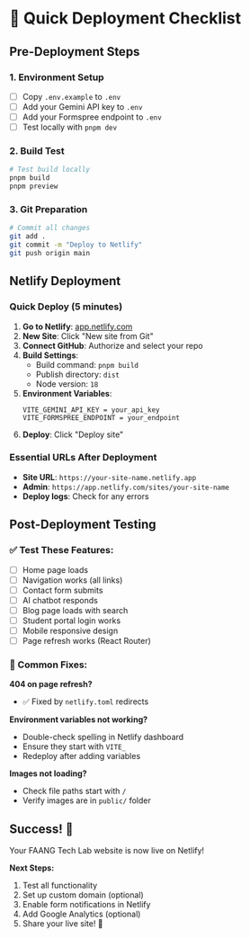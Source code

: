 # 🚀 Quick Deployment Checklist

## Pre-Deployment Steps

### 1. Environment Setup
- [ ] Copy `.env.example` to `.env`
- [ ] Add your Gemini API key to `.env`
- [ ] Add your Formspree endpoint to `.env`
- [ ] Test locally with `pnpm dev`

### 2. Build Test
```bash
# Test build locally
pnpm build
pnpm preview
```

### 3. Git Preparation
```bash
# Commit all changes
git add .
git commit -m "Deploy to Netlify"
git push origin main
```

## Netlify Deployment

### Quick Deploy (5 minutes)

1. **Go to Netlify**: [app.netlify.com](https://app.netlify.com)
2. **New Site**: Click "New site from Git"
3. **Connect GitHub**: Authorize and select your repo
4. **Build Settings**:
   - Build command: `pnpm build`
   - Publish directory: `dist`
   - Node version: `18`
5. **Environment Variables**:
   ```
   VITE_GEMINI_API_KEY = your_api_key
   VITE_FORMSPREE_ENDPOINT = your_endpoint
   ```
6. **Deploy**: Click "Deploy site"

### Essential URLs After Deployment
- **Site URL**: `https://your-site-name.netlify.app`
- **Admin**: `https://app.netlify.com/sites/your-site-name`
- **Deploy logs**: Check for any errors

## Post-Deployment Testing

### ✅ Test These Features:
- [ ] Home page loads
- [ ] Navigation works (all links)
- [ ] Contact form submits
- [ ] AI chatbot responds
- [ ] Blog page loads with search
- [ ] Student portal login works
- [ ] Mobile responsive design
- [ ] Page refresh works (React Router)

### 🔧 Common Fixes:

**404 on page refresh?**
- ✅ Fixed by `netlify.toml` redirects

**Environment variables not working?**
- Double-check spelling in Netlify dashboard
- Ensure they start with `VITE_`
- Redeploy after adding variables

**Images not loading?**
- Check file paths start with `/`
- Verify images are in `public/` folder

## Success! 🎉

Your FAANG Tech Lab website is now live on Netlify!

**Next Steps:**
1. Test all functionality
2. Set up custom domain (optional)
3. Enable form notifications in Netlify
4. Add Google Analytics (optional)
5. Share your live site! 🚀
